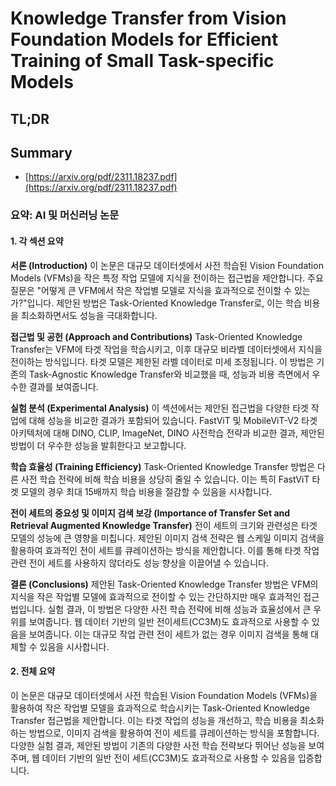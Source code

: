 # Knowledge Transfer from Vision Foundation Models for Efficient Training of Small Task-specific Models
## TL;DR
## Summary
- [https://arxiv.org/pdf/2311.18237.pdf](https://arxiv.org/pdf/2311.18237.pdf)

### 요약: AI 및 머신러닝 논문

#### 1. 각 섹션 요약

**서론 (Introduction)**
이 논문은 대규모 데이터셋에서 사전 학습된 Vision Foundation Models (VFMs)을 작은 특정 작업 모델에 지식을 전이하는 접근법을 제안합니다. 주요 질문은 "어떻게 큰 VFM에서 작은 작업별 모델로 지식을 효과적으로 전이할 수 있는가?"입니다. 제안된 방법은 Task-Oriented Knowledge Transfer로, 이는 학습 비용을 최소화하면서도 성능을 극대화합니다.

**접근법 및 공헌 (Approach and Contributions)**
Task-Oriented Knowledge Transfer는 VFM에 타겟 작업을 학습시키고, 이후 대규모 비라벨 데이터셋에서 지식을 전이하는 방식입니다. 타겟 모델은 제한된 라벨 데이터로 미세 조정됩니다. 이 방법은 기존의 Task-Agnostic Knowledge Transfer와 비교했을 때, 성능과 비용 측면에서 우수한 결과를 보여줍니다.

**실험 분석 (Experimental Analysis)**
이 섹션에서는 제안된 접근법을 다양한 타겟 작업에 대해 성능을 비교한 결과가 포함되어 있습니다. FastViT 및 MobileViT-V2 타겟 아키텍처에 대해 DINO, CLIP, ImageNet, DINO 사전학습 전략과 비교한 결과, 제안된 방법이 더 우수한 성능을 발휘한다고 보고합니다.

**학습 효율성 (Training Efficiency)**
Task-Oriented Knowledge Transfer 방법은 다른 사전 학습 전략에 비해 학습 비용을 상당히 줄일 수 있습니다. 이는 특히 FastViT 타겟 모델의 경우 최대 15배까지 학습 비용을 절감할 수 있음을 시사합니다.

**전이 세트의 중요성 및 이미지 검색 보강 (Importance of Transfer Set and Retrieval Augmented Knowledge Transfer)**
전이 세트의 크기와 관련성은 타겟 모델의 성능에 큰 영향을 미칩니다. 제안된 이미지 검색 전략은 웹 스케일 이미지 검색을 활용하여 효과적인 전이 세트를 큐레이션하는 방식을 제안합니다. 이를 통해 타겟 작업 관련 전이 세트를 사용하지 않더라도 성능 향상을 이끌어낼 수 있습니다.

**결론 (Conclusions)**
제안된 Task-Oriented Knowledge Transfer 방법은 VFM의 지식을 작은 작업별 모델에 효과적으로 전이할 수 있는 간단하지만 매우 효과적인 접근법입니다. 실험 결과, 이 방법은 다양한 사전 학습 전략에 비해 성능과 효율성에서 큰 우위를 보여줍니다. 웹 데이터 기반의 일반 전이세트(CC3M)도 효과적으로 사용할 수 있음을 보여줍니다. 이는 대규모 작업 관련 전이 세트가 없는 경우 이미지 검색을 통해 대체할 수 있음을 시사합니다.

#### 2. 전체 요약

이 논문은 대규모 데이터셋에서 사전 학습된 Vision Foundation Models (VFMs)을 활용하여 작은 작업별 모델을 효과적으로 학습시키는 Task-Oriented Knowledge Transfer 접근법을 제안합니다. 이는 타겟 작업의 성능을 개선하고, 학습 비용을 최소화하는 방법으로, 이미지 검색을 활용하여 전이 세트를 큐레이션하는 방식을 포함합니다. 다양한 실험 결과, 제안된 방법이 기존의 다양한 사전 학습 전략보다 뛰어난 성능을 보여주며, 웹 데이터 기반의 일반 전이 세트(CC3M)도 효과적으로 사용할 수 있음을 입증합니다.